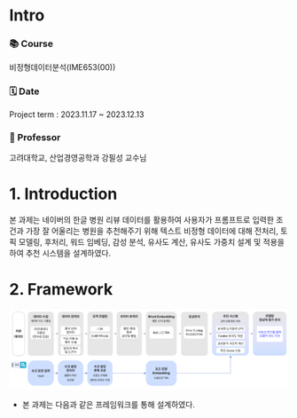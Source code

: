 # Intro 
### 📚 Course
비정형데이터분석(IME653(00)) </br>
### 🗓️ Date 
Project term : 2023.11.17 ~ 2023.12.13 </br>
### :man: Professor 
  고려대학교, 산업경영공학과 강필성 교수님 

# 1. Introduction
본 과제는 네이버의 한글 병원 리뷰 데이터를 활용하여 사용자가 프롬프트로 입력한 조건과 가장 잘 어울리는 병원을 추천해주기 위해 텍스트 비정형 데이터에 대해 전처리, 토픽 모델링, 후처리, 워드 임베딩, 감성 분석, 유사도 계산, 유사도 가중치 설계 및 적용을 하여 추천 시스템을 설계하였다.

#	2. Framework

<img src="./Image/Framework.png">

- 본 과제는 다음과 같은 프레임워크를 통해 설계하였다.
